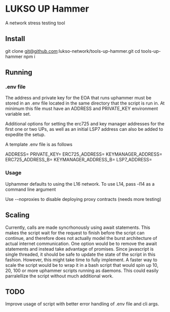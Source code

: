 # LUKSO UP Hammer

A network stress testing tool


## Install
git clone git@github.com:lukso-network/tools-up-hammer.git
cd tools-up-hammer
npm i

## Running

### .env file

The address and private key for the EOA that runs uphammer must be stored in an .env file located in the same directory that the script is run in. At minimum this file must have an ADDRESS and PRIVATE_KEY environment variable set.

Additional options for setting the erc725 and key manager addresses for the first one or two UPs, as well as an initial LSP7 address can also be added to expedite the setup.

A template .env file is as follows

ADDRESS=
PRIVATE_KEY=
ERC725_ADDRESS=
KEYMANAGER_ADDRESS=
ERC725_ADDRESS_B=
KEYMANAGER_ADDRESS_B=
LSP7_ADDRESS=

### Usage
Uphammer defaults to using the L16 network. To use L14, pass -l14 as a command line argument

Use --noproxies to disable deploying proxy contracts (needs more testing)


## Scaling

Currently, calls are made syncrhonously using await statements. This makes the script wait for the request to finish before the script can continue, and therefore does not actually model the burst architecture of actual internet communication. One option would be to remove the await statements and instead take advantage of promises. Since javascript is single threaded, it should be safe to update the state of the script in this fashion. However, this might take time to fully implement. A faster way to scale the script would be to wrap it in a bash script that would spin up 10, 20, 100 or more uphammer scripts running as daemons. This could easily parralellize the script without much additional work.


## TODO

Improve usage of script with better error handling of .env file and cli args.
